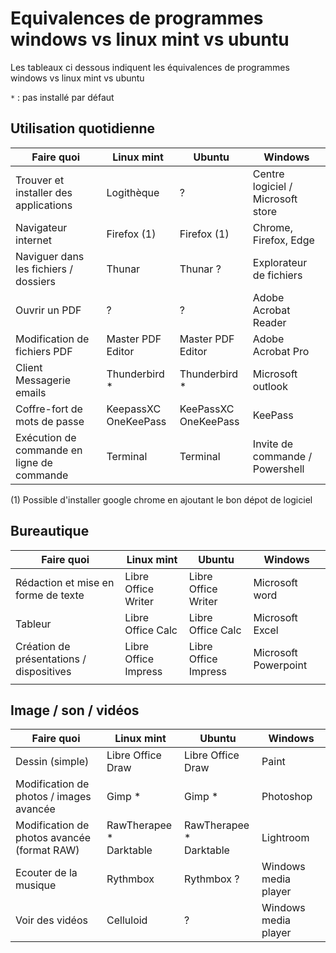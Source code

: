 # Equivalences de programmes windows vs linux mint vs ubuntu

Les tableaux ci dessous indiquent les équivalences de programmes windows vs linux mint vs ubuntu

`*` : pas installé par défaut

## Utilisation quotidienne

| Faire quoi                                 | Linux mint               | Ubuntu                   | Windows                           |
| ------------------------------------------ | ------------------------ | ------------------------ | --------------------------------- |
| Trouver et installer des applications      | Logithèque               | ?                        | Centre logiciel / Microsoft store |
| Navigateur internet                        | Firefox (1)              | Firefox (1)              | Chrome, Firefox, Edge             |
| Naviguer dans les fichiers / dossiers      | Thunar                   | Thunar ?                 | Explorateur de fichiers           |
| Ouvrir un PDF                              | ?                        | ?                        | Adobe Acrobat Reader              |
| Modification de fichiers PDF               | Master PDF Editor        | Master PDF Editor        | Adobe Acrobat Pro                 |
| Client Messagerie emails                   | Thunderbird *            | Thunderbird *            | Microsoft outlook                 |
| Coffre-fort de mots de passe               | KeepassXC<br/>OneKeePass | KeePassXC<br/>OneKeePass | KeePass                           |
| Exécution de commande en ligne de commande | Terminal                 | Terminal                 | Invite de commande / Powershell   |



(1) Possible d'installer google chrome en ajoutant le bon dépot de logiciel

## Bureautique



| Faire quoi                               | Linux mint           | Ubuntu               | Windows              |
| ---------------------------------------- | -------------------- | -------------------- | -------------------- |
| Rédaction et mise en forme de texte      | Libre Office Writer  | Libre Office Writer  | Microsoft word       |
| Tableur                                  | Libre Office Calc    | Libre Office Calc    | Microsoft Excel      |
| Création de présentations / dispositives | Libre Office Impress | Libre Office Impress | Microsoft Powerpoint |
|                                          |                      |                      |                      |



## Image / son / vidéos

| Faire quoi                                  | Linux mint                  | Ubuntu                      | Windows              |
| ------------------------------------------- | --------------------------- | --------------------------- | -------------------- |
| Dessin (simple)                             | Libre Office Draw           | Libre Office Draw           | Paint                |
| Modification de photos / images avancée     | Gimp *                      | Gimp *                      | Photoshop            |
| Modification de photos avancée (format RAW) | RawTherapee *<br/>Darktable | RawTherapee *<br/>Darktable | Lightroom            |
| Ecouter de la musique                       | Rythmbox                    | Rythmbox ?                  | Windows media player |
| Voir des vidéos                             | Celluloid                   | ?                           | Windows media player |